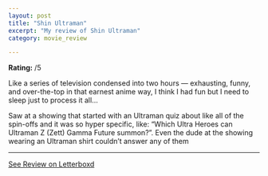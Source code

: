 ```yaml
---
layout: post
title: "Shin Ultraman"
excerpt: "My review of Shin Ultraman"
category: movie_review

---
```


**Rating:** /5

Like a series of television condensed into two hours — exhausting, funny, and over-the-top in that earnest anime way, I think I had fun but I need to sleep just to process it all…

Saw at a showing that started with an Ultraman quiz about like all of the spin-offs and it was so hyper specific, like: “Which Ultra Heroes can Ultraman Z (Zett) Gamma Future summon?”. Even the dude at the showing wearing an Ultraman shirt couldn’t answer any of them

<hr>

[See Review on Letterboxd](https://boxd.it/3GTJjJ)
